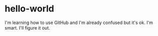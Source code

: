 hello-world
===========

I'm learning how to use GitHub and I'm already confused but it's ok. I'm smart. I'll figure it out.
